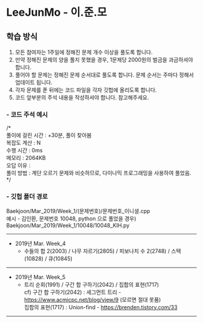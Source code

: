 # LeeJunMo - 이.준.모

## 학습 방식
1. 모든 참여자는 1주일에 정해진 문제 개수 이상을 풀도록 합니다. 
2. 만약 정해진 문제의 양을 풀지 못했을 경우, 1문제당 2000원의 벌금을 과금하셔야 합니다. 
3. 풀어야 할 문제는 정해진 문제 순서대로 풀도록 합니다. 문제 순서는 주마다 정해서 업데이트 됩니다. 
4. 각자 문제를 푼 뒤에는 코드 파일을 각자 깃헙에 올리도록 합니다. 
5. 코드 앞부분의 주석 내용을 작성하셔야 합니다. 참고해주세요. 

### - 코드 주석 예시
/*<br/>
 풀이에 걸린 시간 : +30분, 풀이 찾아봄<br/>
 복잡도 계산 : N<br/>
 수행 시간 : 0ms<br/>
 메모리 : 2064KB<br/>
 오답 이유 : <br/>
 풀이 방법 : 계단 오르기 문제와 비슷하므로, 다이나믹 프로그래밍을 사용하여 풀었음.<br/>
*/

### - 깃헙 폴더 경로
Baekjoon/Mar_2019/Week_1/(문제번호)/문제번호_이니셜.cpp<br/>
예시 - 김인환, 문제번호 10048, python 으로 풀었을 경우)<br/>
Baekjoon/Mar_2019/Week_1/10048/10048_KIH.py

- - -
* 2019년 Mar. Week_4
  * 수들의 합 2(2003) / 나무 자르기(2805) / 피보나치 수 2(2748) / 스택(10828) / 큐(10845)
- - -
* 2019년 Mar. Week_5
  * 트리 순회(1991) / 구간 합 구하기(2042) / 집합의 표현(1717)<br/>
  cf) 구간 합 구하기(2042) : 세그먼트 트리 - https://www.acmicpc.net/blog/view/9 (모르면 절대 못품)<br/>
      집합의 표현(1717) : Union-find - https://brenden.tistory.com/33 <br/>
- - -
